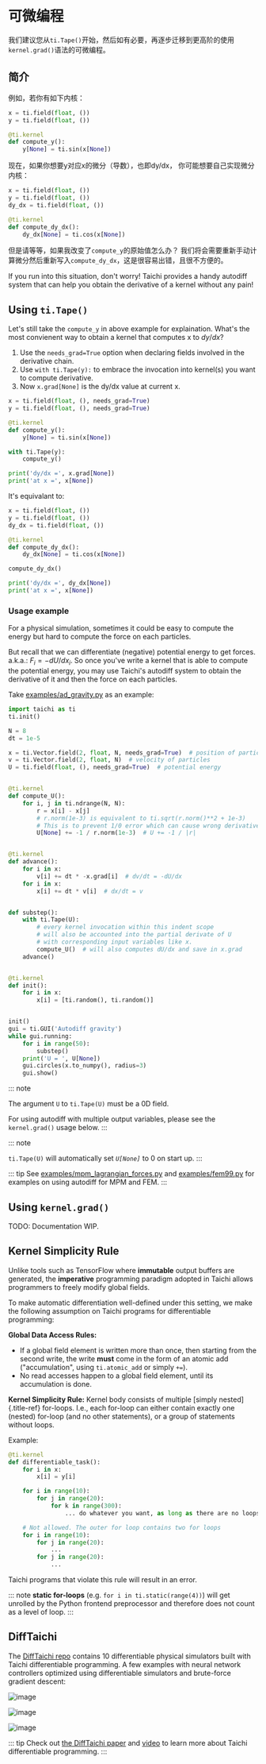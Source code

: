 # 可微编程

我们建议您从`ti.Tape()`开始，然后如有必要，再逐步迁移到更高阶的使用`kernel.grad()`语法的可微编程。

## 简介

例如，若你有如下内核：

```python
x = ti.field(float, ())
y = ti.field(float, ())

@ti.kernel
def compute_y():
    y[None] = ti.sin(x[None])
```

现在，如果你想要y对应x的微分（导数），也即dy/dx， 你可能想要自己实现微分内核：

```python
x = ti.field(float, ())
y = ti.field(float, ())
dy_dx = ti.field(float, ())

@ti.kernel
def compute_dy_dx():
    dy_dx[None] = ti.cos(x[None])
```

但是请等等，如果我改变了`compute_y`的原始值怎么办？ 我们将会需要重新手动计算微分然后重新写入`compute_dy_dx`，这是很容易出错，且很不方便的。

If you run into this situation, don\'t worry! Taichi provides a handy autodiff system that can help you obtain the derivative of a kernel without any pain!

## Using `ti.Tape()`

Let\'s still take the `compute_y` in above example for explaination. What\'s the most convienent way to obtain a kernel that computes x to $dy/dx$?

1.  Use the `needs_grad=True` option when declaring fields involved in the derivative chain.
2.  Use `with ti.Tape(y):` to embrace the invocation into kernel(s) you want to compute derivative.
3.  Now `x.grad[None]` is the dy/dx value at current x.

```python
x = ti.field(float, (), needs_grad=True)
y = ti.field(float, (), needs_grad=True)

@ti.kernel
def compute_y():
    y[None] = ti.sin(x[None])

with ti.Tape(y):
    compute_y()

print('dy/dx =', x.grad[None])
print('at x =', x[None])
```

It\'s equivalant to:

```python
x = ti.field(float, ())
y = ti.field(float, ())
dy_dx = ti.field(float, ())

@ti.kernel
def compute_dy_dx():
    dy_dx[None] = ti.cos(x[None])

compute_dy_dx()

print('dy/dx =', dy_dx[None])
print('at x =', x[None])
```

### Usage example

For a physical simulation, sometimes it could be easy to compute the energy but hard to compute the force on each particles.

But recall that we can differentiate (negative) potential energy to get forces. a.k.a.: $F_i = -dU / dx_i$. So once you\'ve write a kernel that is able to compute the potential energy, you may use Taichi\'s autodiff system to obtain the derivative of it and then the force on each particles.

Take [examples/ad_gravity.py](https://github.com/taichi-dev/taichi/blob/master/examples/ad_gravity.py) as an example:

```python
import taichi as ti
ti.init()

N = 8
dt = 1e-5

x = ti.Vector.field(2, float, N, needs_grad=True)  # position of particles
v = ti.Vector.field(2, float, N)  # velocity of particles
U = ti.field(float, (), needs_grad=True)  # potential energy


@ti.kernel
def compute_U():
    for i, j in ti.ndrange(N, N):
        r = x[i] - x[j]
        # r.norm(1e-3) is equivalent to ti.sqrt(r.norm()**2 + 1e-3)
        # This is to prevent 1/0 error which can cause wrong derivative
        U[None] += -1 / r.norm(1e-3)  # U += -1 / |r|


@ti.kernel
def advance():
    for i in x:
        v[i] += dt * -x.grad[i]  # dv/dt = -dU/dx
    for i in x:
        x[i] += dt * v[i]  # dx/dt = v


def substep():
    with ti.Tape(U):
        # every kernel invocation within this indent scope
        # will also be accounted into the partial derivate of U
        # with corresponding input variables like x.
        compute_U()  # will also computes dU/dx and save in x.grad
    advance()


@ti.kernel
def init():
    for i in x:
        x[i] = [ti.random(), ti.random()]


init()
gui = ti.GUI('Autodiff gravity')
while gui.running:
    for i in range(50):
        substep()
    print('U = ', U[None])
    gui.circles(x.to_numpy(), radius=3)
    gui.show()
```

::: note

The argument `U` to `ti.Tape(U)` must be a 0D field.

For using autodiff with multiple output variables, please see the `kernel.grad()` usage below.
:::

::: note

`ti.Tape(U)` will automatically set _`U[None]`_ to 0 on start up.
:::

::: tip
See [examples/mpm_lagrangian_forces.py](https://github.com/taichi-dev/taichi/blob/master/examples/mpm_lagrangian_forces.py) and [examples/fem99.py](https://github.com/taichi-dev/taichi/blob/master/examples/fem99.py) for examples on using autodiff for MPM and FEM.
:::

## Using `kernel.grad()`

TODO: Documentation WIP.

## Kernel Simplicity Rule

Unlike tools such as TensorFlow where **immutable** output buffers are generated, the **imperative** programming paradigm adopted in Taichi allows programmers to freely modify global fields.

To make automatic differentiation well-defined under this setting, we make the following assumption on Taichi programs for differentiable programming:

**Global Data Access Rules:**

- If a global field element is written more than once, then starting from the second write, the write **must** come in the form of an atomic add ("accumulation\", using `ti.atomic_add` or simply `+=`).
- No read accesses happen to a global field element, until its accumulation is done.

**Kernel Simplicity Rule:** Kernel body consists of multiple [simply nested]{.title-ref} for-loops. I.e., each for-loop can either contain exactly one (nested) for-loop (and no other statements), or a group of statements without loops.

Example:

```python
@ti.kernel
def differentiable_task():
    for i in x:
        x[i] = y[i]

    for i in range(10):
        for j in range(20):
            for k in range(300):
                ... do whatever you want, as long as there are no loops

    # Not allowed. The outer for loop contains two for loops
    for i in range(10):
        for j in range(20):
            ...
        for j in range(20):
            ...
```

Taichi programs that violate this rule will result in an error.

::: note
**static for-loops** (e.g. `for i in ti.static(range(4))`) will get unrolled by the Python frontend preprocessor and therefore does not count as a level of loop.
:::

## DiffTaichi

The [DiffTaichi repo](https://github.com/yuanming-hu/difftaichi) contains 10 differentiable physical simulators built with Taichi differentiable programming. A few examples with neural network controllers optimized using differentiable simulators and brute-force gradient descent:

![image](https://github.com/yuanming-hu/public_files/raw/master/learning/difftaichi/ms3_final-cropped.gif)

![image](https://github.com/yuanming-hu/public_files/raw/master/learning/difftaichi/rb_final2.gif)

![image](https://github.com/yuanming-hu/public_files/raw/master/learning/difftaichi/diffmpm3d.gif)

::: tip
Check out [the DiffTaichi paper](https://arxiv.org/pdf/1910.00935.pdf) and [video](https://www.youtube.com/watch?v=Z1xvAZve9aE) to learn more about Taichi differentiable programming.
:::
